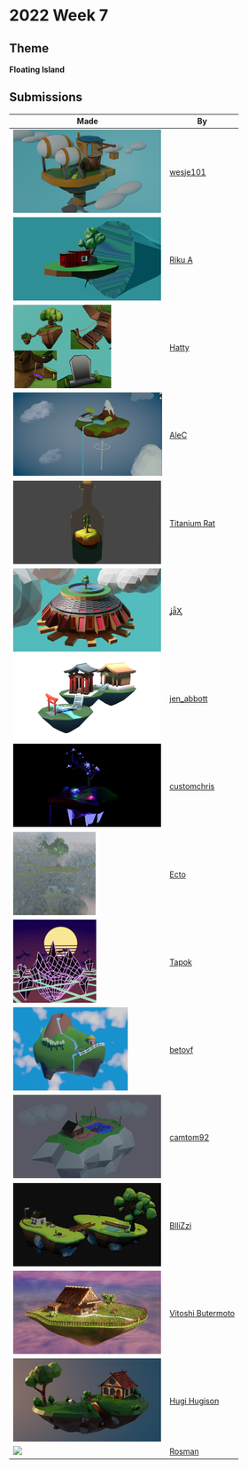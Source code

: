 # 2022 Week 7


## Theme

**Floating Island**


## Submissions

| Made | By |
|------|----|
| <img src="./wesje101/Floating_Island3.png" height="150" /> | [wesje101](./wesje101/) |
| <img src="./RikuA/FloatingIsland.png" height="150" /> | [Riku A](./RikuA/) |
| <img src="./Hatty/elfcorjl-3.png" height="150" /> | [Hatty](./Hatty/) |
| <img src="./AleC/unknown.png" height="150" /> | [AleC](./AleC/) |
| <img src="./TitaniumRat/bottle_island.png" height="150" /> | [Titanium Rat](./TitaniumRat/) |
| <img src="./jaX/Steampunk_Floating_Island.png" height="150" /> | [ʝǟӼ](./jaX/) |
| <img src="./jen_abbott/jen-abbott-floating-island-feb2022.png" height="150" /> | [jen_abbott](./jen_abbott/) |
| <img src="./customchris/Floating_Island.jpg" height="150" /> | [customchris](./customchris/) |
| <img src="./Ecto/unknown.png" height="150" /> | [Ecto](./Ecto/) |
| <img src="./Tapok/retrowave_floating_island.png" height="150" /> | [Tapok](./Tapok/) |
| <img src="./betovf/floating-island.png" height="150" /> | [betovf](./betovf/) |
| <img src="./camtom92/FloatingIsland-1.png" height="150" /> | [camtom92](./camtom92/) |
| <img src="./BlliZzi/FloatingIsland.png" height="150" /> | [BlliZzi](./BlliZzi/) |
| <img src="./VitoshiButermoto/VBFloatingIslandSubmissionPrev.png" height="150" /> | [Vitoshi Butermoto](./VitoshiButermoto/) |
| <img src="./HugiHugison/Floating_Island.png" height="150" /> | [Hugi Hugison](./HugiHugison/) |
| <img src="./Rosman/discord.png" height="150" /> | [Rosman](./Rosman/) |
